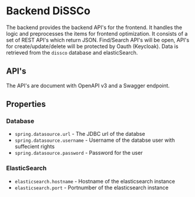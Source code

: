 # Backend DiSSCo
The backend provides the backend API's for the frontend.
It handles the logic and preprocesses the items for frontend optimization.
It consists of a set of REST API's which return JSON. 
Find/Search API's will be open, API's for create/update/delete will be protected by Oauth (Keycloak).
Data is retrieved from the `dissco` database and elasticSearch.

## API's
The API's are document with OpenAPI v3 and a Swagger endpoint.

## Properties

### Database
- `spring.datasource.url` - The JDBC url of the databse
- `spring.datasource.username` - Username of the databse user with suffecient rights
- `spring.datasource.password` - Password for the user

### ElasticSearch
- `elasticsearch.hostname` - Hostname of the elasticsearch instance
- `elasticsearch.port` - Portnumber of the elasticsearch instance

